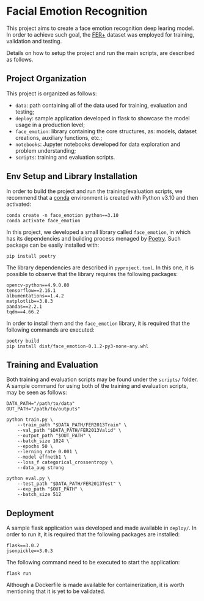 # Facial Emotion Recognition

This project aims to create a face emotion recognition deep learing model. In order to achieve such goal, the [FER+](https://github.com/microsoft/FERPlus) dataset was employed for training, validation and testing.

Details on how to setup the project and run the main scripts, are described as follows.

## Project Organization
This project is organized as follows:
- `data`: path containing all of the data used for training, evaluation and testing;
- `deploy`: sample application developed in flask to showcase the model usage in a production level;
- `face_emotion`: library containing the core structures, as: models, dataset creations, auxiliary functions, etc.;
- `notebooks`: Jupyter notebooks developed for data exploration and problem understanding;
- `scripts`: training and evaluation scripts.

## Env Setup and Library Installation
In order to build the project and run the training/evaluation scripts, we recommend that a [conda](https://docs.anaconda.com/free/miniconda/index.html) environment is created with Python v3.10 and then activated:

```shell
conda create -n face_emotion python==3.10
conda activate face_emotion
```

In this project, we developed a small library called `face_emotion`, in which has its dependencies and building process menaged by [Poetry](https://python-poetry.org). Such package can be easily installed with:

```shell
pip install poetry
```

The library dependencies are described in `pyproject.toml`. In this one, it is possible to observe that the library requires the following packages:

```
opencv-python==4.9.0.80
tensorflow==2.16.1
albumentations==1.4.2
matplotlib==3.8.3
pandas==2.2.1
tqdm==4.66.2
```

In order to install them and the `face_emotion` library, it is required that the following commands are executed:

```
poetry build
pip install dist/face_emotion-0.1.2-py3-none-any.whl
```
## Training and Evaluation
Both training and evaluation scripts may be found under the `scripts/` folder. A sample command for using both of the training and evaluation scripts, may be seen as follows:

```
DATA_PATH="/path/to/data"
OUT_PATH="/path/to/outputs"

python train.py \
    --train_path "$DATA_PATH/FER2013Train" \
    --val_path "$DATA_PATH/FER2013Valid" \
    --output_path "$OUT_PATH" \
    --batch_size 1024 \
    --epochs 50 \
    --lerning_rate 0.001 \
    --model effnetb1 \
    --loss_f categorical_crossentropy \
    --data_aug strong

python eval.py \
    --test_path "$DATA_PATH/FER2013Test" \
    --exp_path "$OUT_PATH" \
    --batch_size 512
```

## Deployment
A sample flask application was developed and made available in `deploy/`. In order to run it, it is required that the following packages are installed:

```
flask==3.0.2
jsonpickle==3.0.3
```

The following command need to be executed to start the application:
```
flask run
```

Although a Dockerfile is made available for containerization, it is worth mentioning that it is yet to be validated.